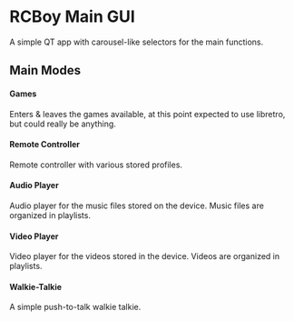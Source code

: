 # RCBoy Main GUI

A simple QT app with carousel-like selectors for the main functions. 

## Main Modes

#### Games

Enters & leaves the games available, at this point expected to use libretro, but could really be anything.

#### Remote Controller

Remote controller with various stored profiles. 

#### Audio Player

Audio player for the music files stored on the device. Music files are organized in playlists. 

#### Video Player

Video player for the videos stored in the device. Videos are organized in playlists.

#### Walkie-Talkie

A simple push-to-talk walkie talkie. 

